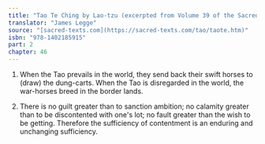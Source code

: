 ```yaml
---
title: "Tao Te Ching by Lao-tzu (excerpted from Volume 39 of the Sacred Books of the East.)"
translator: "James Legge"
source: "[sacred-texts.com](https://sacred-texts.com/tao/taote.htm)"
isbn: "978-1402185915"
part: 2
chapter: 46
---
```

1. When the Tao prevails in the world, they send back their swift
horses to (draw) the dung-carts. When the Tao is disregarded in the
world, the war-horses breed in the border lands. 

2. There is no guilt greater than to sanction ambition; no calamity
greater than to be discontented with one's lot; no fault greater than
the wish to be getting. Therefore the sufficiency of contentment is
an enduring and unchanging sufficiency.